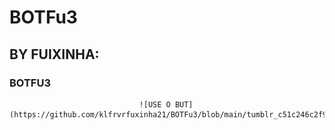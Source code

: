    # BOTFu3
   ## BY FUIXINHA: 
   ### BOTFU3

                                 ![USE O BUT](https://github.com/klfrvrfuxinha21/BOTFu3/blob/main/tumblr_c51c246c2f971d07d6301e2ac5d10fbd_89c50a9c_500.gif)


